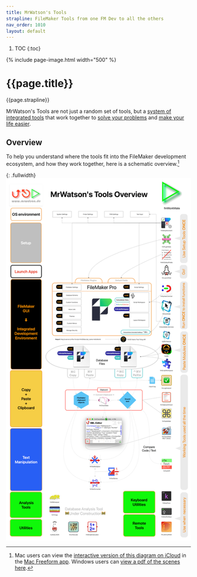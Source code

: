 ```yaml
---
title: MrWatson's Tools
strapline: FileMaker Tools from one FM Dev to all the others
nav_order: 1010
layout: default
---
```

1. TOC
{:toc}

{% include page-image.html width="500" %}

# {{page.title}}

{{page.strapline}}

MrWatson's Tools are not just a random set of tools, but a [system of integrated tools](a-system-of-integrated-tools.html) that work together to [solve your problems](solutions-to-daily-problems.html) and [make your life easier](why-mrwatsons-tools.html#fun).

## Overview

To help you understand where the tools fit into the FileMaker development ecosystem, and how they work together, here is a schematic overview.[^1]

{: .fullwidth}
![Overview of MrWatson's Tools](/assets/images/mrwatsons-tools-overview-2025.png)

[^1]: Mac users can view the [interactive version of this diagram on iCloud](https://www.icloud.com/freeform/002_kjoogEwwYNSwxu-wsa7KQ#MrWatson's_Tools_Overview) in the [Mac Freeform app](https://apps.apple.com/de/app/freeform/id6443742539). Windows users can [view a pdf of the scenes here](mrwatsons-tools-overview-scenes.html).
